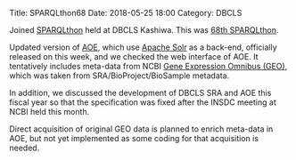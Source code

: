 Title: SPARQLthon68
Date: 2018-05-25 18:00
Category: DBCLS

Joined [SPARQLthon](http://wiki.lifesciencedb.jp/mw/SPARQLthon) held at DBCLS Kashiwa. This was [68th SPARQLthon](http://wiki.lifesciencedb.jp/mw/SPARQLthon68).

Updated version of [AOE](http://aoe.dbcls.jp/), which use [Apache Solr](http://lucene.apache.org/solr/) as a back-end, officially released on this week, and we checked the web interface of AOE. It tentatively includes meta-data from NCBI [Gene Expression Omnibus (GEO)](https://www.ncbi.nlm.nih.gov/geo/), which was taken from SRA/BioProject/BioSample metadata.

In addition, we discussed the development of DBCLS SRA and AOE this fiscal year so that the specification was fixed after the INSDC meeting at NCBI held this month.

Direct acquisition of original GEO data is planned to enrich meta-data in AOE, but not yet implemented as some coding for that acquisition is needed.
